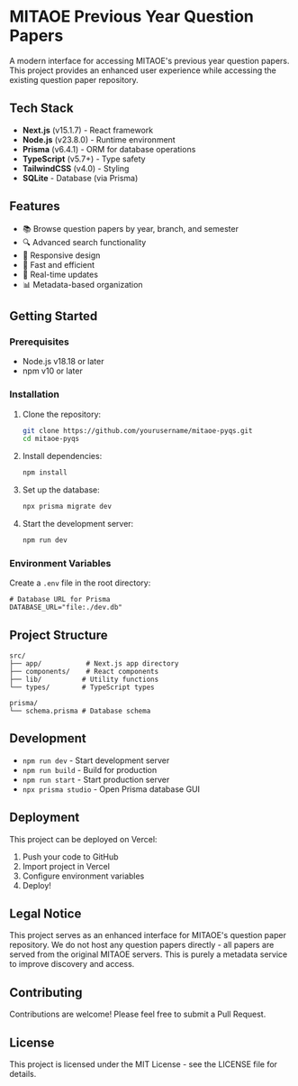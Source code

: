 # MITAOE Previous Year Question Papers

A modern interface for accessing MITAOE's previous year question papers. This project provides an enhanced user experience while accessing the existing question paper repository.

## Tech Stack

- **Next.js** (v15.1.7) - React framework
- **Node.js** (v23.8.0) - Runtime environment
- **Prisma** (v6.4.1) - ORM for database operations
- **TypeScript** (v5.7+) - Type safety
- **TailwindCSS** (v4.0) - Styling
- **SQLite** - Database (via Prisma)

## Features

- 📚 Browse question papers by year, branch, and semester
- 🔍 Advanced search functionality
- 📱 Responsive design
- 🚀 Fast and efficient
- 🔄 Real-time updates
- 📊 Metadata-based organization

## Getting Started

### Prerequisites

- Node.js v18.18 or later
- npm v10 or later

### Installation

1. Clone the repository:
   ```bash
   git clone https://github.com/yourusername/mitaoe-pyqs.git
   cd mitaoe-pyqs
   ```

2. Install dependencies:
   ```bash
   npm install
   ```

3. Set up the database:
   ```bash
   npx prisma migrate dev
   ```

4. Start the development server:
   ```bash
   npm run dev
   ```

### Environment Variables

Create a `.env` file in the root directory:
```env
# Database URL for Prisma
DATABASE_URL="file:./dev.db"
```

## Project Structure

```
src/
├── app/           # Next.js app directory
├── components/    # React components
├── lib/          # Utility functions
└── types/        # TypeScript types

prisma/
└── schema.prisma # Database schema
```

## Development

- `npm run dev` - Start development server
- `npm run build` - Build for production
- `npm run start` - Start production server
- `npx prisma studio` - Open Prisma database GUI

## Deployment

This project can be deployed on Vercel:

1. Push your code to GitHub
2. Import project in Vercel
3. Configure environment variables
4. Deploy!

## Legal Notice

This project serves as an enhanced interface for MITAOE's question paper repository. We do not host any question papers directly - all papers are served from the original MITAOE servers. This is purely a metadata service to improve discovery and access.

## Contributing

Contributions are welcome! Please feel free to submit a Pull Request.

## License

This project is licensed under the MIT License - see the LICENSE file for details.
